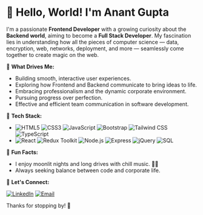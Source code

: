 # 👋 Hello, World! I'm Anant Gupta

I'm a passionate **Frontend Developer** with a growing curiosity about the **Backend world**, aiming to become a **Full Stack Developer**. My fascination lies in understanding how all the pieces of computer science — data, encryption, web, networks, deployment, and more — seamlessly come together to create magic on the web.

🌟 **What Drives Me:**

- Building smooth, interactive user experiences.
- Exploring how Frontend and Backend communicate to bring ideas to life.
- Embracing professionalism and the dynamic corporate environment.
- Pursuing progress over perfection.
- Effective and efficient team communication in software development.

🚀 **Tech Stack:**

- ![HTML5](https://img.shields.io/badge/-HTML5-E34F26?logo=html5&logoColor=white) ![CSS3](https://img.shields.io/badge/-CSS3-1572B6?logo=css3&logoColor=white) ![JavaScript](https://img.shields.io/badge/-JavaScript-F7DF1E?logo=javascript&logoColor=black) ![Bootstrap](https://img.shields.io/badge/-Bootstrap-7952B3?logo=bootstrap&logoColor=white) ![Tailwind CSS](https://img.shields.io/badge/-Tailwind%20CSS-38B2AC?logo=tailwind-css&logoColor=white) ![TypeScript](https://img.shields.io/badge/-TypeScript-3178C6?logo=typescript&logoColor=white)
- ![React](https://img.shields.io/badge/-React-61DAFB?logo=react&logoColor=black) ![Redux Toolkit](https://img.shields.io/badge/-Redux%20Toolkit-764ABC?logo=redux&logoColor=white) ![Node.js](https://img.shields.io/badge/-Node.js-339933?logo=node.js&logoColor=white) ![Express](https://img.shields.io/badge/-Express-000000?logo=express&logoColor=white) ![jQuery](https://img.shields.io/badge/-jQuery-0769AD?logo=jquery&logoColor=white)
![SQL](https://img.shields.io/badge/-SQL-4479A1?logo=postgresql&logoColor=white)

🌌 **Fun Facts:**

- I enjoy moonlit nights and long drives with chill music. 🌙🎵
- Always seeking balance between code and corporate life.

💬 **Let's Connect:**

[![LinkedIn](https://img.shields.io/badge/-LinkedIn-0077B5?logo=linkedin&logoColor=white)](#)  [![Email](https://img.shields.io/badge/-Email-D14836?logo=gmail&logoColor=white)](#)

Thanks for stopping by! 🌟
